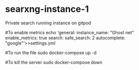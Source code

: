 # searxng-instance-1
Private search running instance on gitpod

#To enable metrics
echo 'general:
  instance_name: "Ghost net"
  enable_metrics: true
search:
  safe_search: 2
  autocomplete: "google"'>>settings.yml

#To run the file
sudo docker-compose up -d

#To kill the server
sudo docker-compose down
